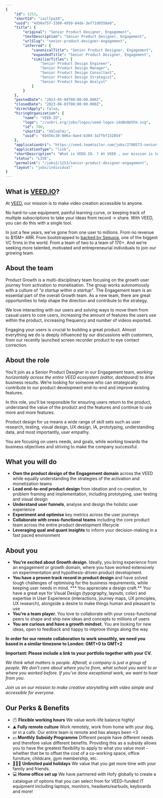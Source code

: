 ```yaml
---
{
	"id": 1253,
	"shortId": "iazllpq10",
	"uuid": "4d50a757-3380-4959-84de-3ef71d0558e0",
	"title": {
		"original": "Senior Product Designer, Engagement",
		"textDescription": "Senior Product Designer, Engagement",
		"urlSlug": "senior-product-designer-engagement",
		"inferred": {
			"canonicalTitle": "Senior Product Designer, Engagement",
			"expandedTitle": "Senior Product Designer, Engagement",
			"similiarTitles": [
				"Senior Product Design Engineer",
				"Senior Product Design Manager",
				"Senior Product Design Consultant",
				"Senior Product Design Strategist",
				"Senior Product Design Analyst"
			]
		}
	},
	"postedDate": "2023-05-04T00:00:00.000Z",
	"closedDate": "2023-06-03T00:00:00.000Z",
	"directApply": false,
	"hiringOrganization": {
		"name": "VEED.IO",
		"logo": "//uxbri.org/jobs/logos/veed-logos-idoBnQU5Fm.svg",
		"id": 700,
		"shortId": "XXlnd74i",
		"uuid": "6b456c30-806a-4ae4-b384-3a7fbf152054"
	},
	"applicationUri": "https://veed.teamtailor.com/jobs/2788573-senior-product-designer-engagement",
	"applicationType": "link",
	"shortDescription": "What is VEED.IO. ? At VEED , our mission is to make video creation accessible to anyone. No hard-to-use-- equipment, painful learning curve, or keeping track of multiple subscriptions to take",
	"status": "LIVE",
	"permalink": "/jobs2/1253/senior-product-designer-engagement",
	"layout": "jobs/individual"
}
---
```

<h2 id="what-is-veedio">What is <a href="http://veed.io/">VEED.IO</a>?</h2>
<p> At <a href="https://www.veed.io/">VEED</a>, our mission is to make video creation accessible to anyone.</p>
<p>No hard-to-use equipment, painful learning curve, or keeping track of multiple subscriptions to take your ideas from record → share. With VEED, you can do this with a single tool.</p>
<p>In just a few years, we’ve gone from one user to millions. From no revenue to $15M+ ARR. From bootstrapped to <a href="https://techcrunch.com/2022/02/02/veed-an-online-video-editing-platform-picks-up-35m-from-sequoia/">backed by Sequoia</a>, one of the biggest VC firms in the world. From a team of two to a team of 170+. And we’re seeking more talented, motivated and entrepreneurial individuals to join our growing team.</p>
<h2 id="about-the-team">About the team</h2>
<p>Product Growth is a multi-disciplinary team focusing on the growth user journey from activation to monetisation. The group works autonomously with a culture of <em>“a startup within a startup”</em>. The Engagement team is an essential part of the overall Growth team. As a new team, there are great opportunities to help shape the direction and contribute to the strategy.</p>
<p>We love interacting with our users and solving ways to move them from casual users to core users, increasing the amount of features the users use within the product, increasing frequency and number of videos exported.</p>
<p>Engaging your users is crucial to building a great product. Almost everything we do is deeply influenced by our discussions with customers, from our recently launched screen recorder product to eye contact correction. </p>
<h2 id="about-the-role">About the role</h2>
<p>You’ll join as a Senior Product Designer in our Engagement team, <em>working horizontally across the entire VEED ecosystem (editor, dashboard)</em> to drive business results. We’re looking for someone who can strategically contribute to our product development end-to-end and improve existing features.</p>
<p>In this role, you’ll be responsible for ensuring users return to the product, understand the value of the product and the features and continue to use more and more features.</p>
<p>Product design for us means a wide range of skill sets such as user research, testing, visual design, UX design, IA, prototyping, understanding data, and most importantly, user empathy.</p>
<p>You are focusing on users needs, and goals, while working towards the business objectives and striving to make the company successful.</p>
<h2 id="what-you-will-do">What you will do</h2>
<ul>
<li><strong>Own the product design of the Engagement domain</strong> across the VEED while equally understanding the strategies of the activation and monetization teams</li>
<li><strong>Lead end-to-end product design</strong> from ideation and co-creation, to problem framing and implementation, including prototyping, user testing and visual design</li>
<li><strong>Understand user funnels</strong>, analyse and design the holistic user experience</li>
<li><strong>Experiment and optimise</strong> key metrics across the user journeys</li>
<li><strong>Collaborate with cross-functional teams</strong> including the core product team across the entire product development lifecycle</li>
<li><strong>Leveraging qual and quant insights</strong> to inform your decision-making in a fast paced environment</li>
</ul>
<h2 id="about-you">About you</h2>
<ul>
<li><strong>You're excited about Growth design</strong>. Ideally, you bring experience from an engagement or growth domain, where you have worked extensively on experimentation and hypothesis-driven product development.</li>
<li><strong>You have a proven track record in product design</strong> and have solved tough challenges of optimising for the business requirements, while keeping user needs in mind.
*** You appreciate a design craft.** You have a great eye for Visual Design (typography, layouts, color) and expertise in User Experience (interactions, journey maps, UX principles, UX research), alongside a desire to make things human and pleasant to use</li>
<li><strong>You're a team player.</strong> You love to collaborate with your cross-functional peers to shape and ship new ideas and concepts to millions of users</li>
<li><strong>You are curious and have a growth mindset.</strong> You are looking for new ideas, open to feedback and happy to improve things along the way</li>
</ul>
<p><strong>In order for our remote collaboration to work smoothly, we need you based in a similar timezone to London: GMT+0 to GMT+2</strong></p>
<p><strong>Important: Please include a link to your portfolio together with your CV.</strong></p>
<p><em>We think what matters is people. Afterall, a company is just a group of people. We don’t care about where you’re from, what school you went to or where you worked before. If you’ve done exceptional work, we want to hear from you.</em></p>
<p><em>Join us on our mission to make creative storytelling with video simple and accessible for everyone.</em></p>
<h2 id="our-perks--benefits">Our Perks &amp; Benefits</h2>
<ul>
<li>🕐 <strong>Flexible working hours</strong>
We value work-life balance highly!</li>
<li>⛰️ <strong>Fully remote culture</strong>
Work remotely, work from home with your dog, or in a cafe. Our entire team is remote and has always been &lt;3</li>
<li>💵 <strong>Monthly Subsidy Programme</strong>
Different people have different needs and therefore value different benefits. Providing this as a subsidy allows you to have the greatest flexibility to apply to what you value most - whether that be to offset the cost of a co-working space, office furniture, childcare, gym membership, etc.</li>
<li>🏄🏻‍♀️ <strong>Unlimited paid holidays</strong>
We value that you get more time with your family and friends.</li>
<li>💻 <strong>Home office set up</strong>
We have partnered with Hofy globally to create a catalogue of options that you can select from for VEED-funded IT equipment including laptops, monitors, headsets/earbuds, keyboards and more!</li>
</ul>

